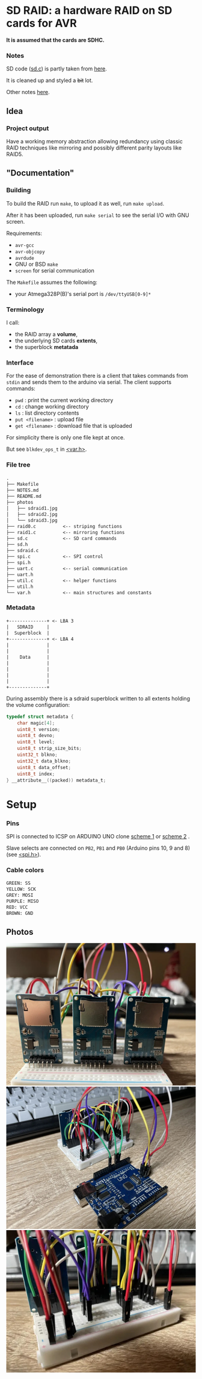 SD RAID: a hardware RAID on SD cards for AVR
============================================

**It is assumed that the cards are SDHC.**

### Notes

SD code ([sd.c](./sd.c)) is partly taken from [here](https://github.com/i350/ATMEGA328P-SD-Card-FAT32-SPI-ATMEL-Studio/tree/master).

It is cleaned up and styled a ~~bit~~ lot.

Other notes [here](./NOTES.md).

## Idea

### Project output

Have a working memory abstraction allowing redundancy using classic
RAID techniques like mirroring and possibly different parity
layouts like RAID5.

## "Documentation"

### Building

To build the RAID run `make`, to upload it as well, run `make upload`.

After it has been uploaded, run `make serial` to see the serial I/O with
GNU screen.

Requirements:

- `avr-gcc`
- `avr-objcopy`
- `avrdude`
- GNU or BSD `make`
- `screen` for serial communication

The `Makefile` assumes the following:

- your Atmega328P(B)'s serial port is `/dev/ttyUSB[0-9]*`

### Terminology

I call:
- the RAID array a **volume**,
- the underlying SD cards **extents**,
- the superblock **metatada**

### Interface

For the ease of demonstration there is a client that
takes commands from `stdin` and sends them to the arduino
via serial. The client supports commands:

- `pwd` : print the current working directory
- `cd` : change working directory
- `ls` : list directory contents
- `put <filename>` : upload file
- `get <filename>` : download file that is uploaded

For simplicity there is only one file kept at once.

But see `blkdev_ops_t` in [<var.h>](./var.h).

### File tree

```
.
├── Makefile
├── NOTES.md
├── README.md
├── photos
│   ├── sdraid1.jpg
│   ├── sdraid2.jpg
│   └── sdraid3.jpg
├── raid0.c          <-- striping functions
├── raid1.c          <-- mirroring functions
├── sd.c             <-- SD card commands
├── sd.h
├── sdraid.c
├── spi.c            <-- SPI control
├── spi.h
├── uart.c           <-- serial communication
├── uart.h
├── util.c           <-- helper functions
├── util.h
└── var.h            <-- main structures and constants
```

### Metadata

```
+--------------+ <- LBA 3
|   SDRAID     |
|  Superblock  |
+--------------+ <- LBA 4
|              |
|              |
|    Data      |
|              |
|              |
|              |
|              |
+--------------+
```

During assembly there is a sdraid superblock written to all
extents holding the volume configuration:

```c
typedef struct metadata {
	char magic[4];
	uint8_t version;
	uint8_t devno;
	uint8_t level;
	uint8_t strip_size_bits;
	uint32_t blkno;
	uint32_t data_blkno;
	uint8_t data_offset;
	uint8_t index;
} __attribute__((packed)) metadata_t;
```


# Setup

### Pins

SPI is connected to ICSP on ARDUINO UNO clone
[scheme 1](https://jgaurorawiki.com/_media/a5/arduino-icsp.jpg)
or [scheme 2](https://www.olimex.com/Products/AVR/Programmers/AVR-ICSP/resources/AVR-ICSP.gif)
.

Slave selects are connected on `PB2`, `PB1` and `PB0` (Arduino pins 10, 9 and 8)
(see [<spi.h>](./spi.h)).


### Cable colors

```
GREEN: SS
YELLOW: SCK
GREY: MOSI
PURPLE: MISO
RED: VCC
BROWN: GND
```

## Photos

![sdrai photo3](photos/sdraid3.jpg)
![sdrai photo1](photos/sdraid1.jpg)
![sdrai photo2](photos/sdraid2.jpg)
